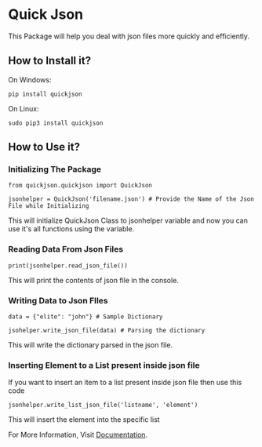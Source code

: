 # Quick Json

This Package will help you deal with json files more quickly and efficiently.

## How to Install it?

On Windows:
```
pip install quickjson
```

On Linux:
```
sudo pip3 install quickjson
```

## How to Use it?

### Initializing The Package

```
from quickjson.quickjson import QuickJson

jsonhelper = QuickJson('filename.json') # Provide the Name of the Json File while Initializing
```
This will initialize QuickJson Class to jsonhelper variable and now you can use it's all functions using the variable.

### Reading Data From Json Files

```
print(jsonhelper.read_json_file())
```
This will print the contents of json file in the console.

### Writing Data to Json FIles

```
data = {"elite": "john"} # Sample Dictionary

jsohelper.write_json_file(data) # Parsing the dictionary
```
This will write the dictionary parsed in the json file.

### Inserting Element to a List present inside json file

If you want to insert an item to a list present inside json file then use this code
```
jsonhelper.write_list_json_file('listname', 'element')
```
This will insert the element into the specific list

For More Information, Visit [Documentation](https://quickjson.readthedocs.io/).